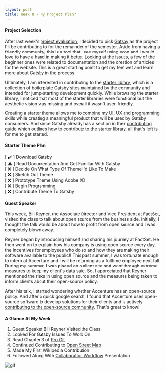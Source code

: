 ```yaml
---
layout: post
title: Week 8 - My Project Plan?
---
```



#### Project Selection
<!-- Chronicle your activities related to the project on which you are going to work. What did you do to install the development environment? What issues are you considering? How are you filtering them? What are you reading? In general, write about the work you are doing on your project. -->
After last week's [project evaluation], I decided to pick [Gatsby] as the project I'll be contributing to for the remainder of the semester. Aside from having a friendly community, this is a tool that I see myself using soon and I would love to have a hand in making it better. Looking at the issues, a few of the beginner ones were related to documentation and the creation of articles for the website. This is a great starting point to get my feet wet and learn more about Gatsby in the process.

Ultimately, I am interested in contributing to the [starter library], which is a collection of boilerplate Gatsby sites maintained by the community and intended for jump-starting development quickly. While browsing the starter library, I noticed that most of the starter libraries were functional but the aesthetic vision was missing and overall it wasn't user-friendly. 

Creating a starter theme allows me to combine my UI, UX and programming skills while creating a meaningful product that will be used by Gatsby consumers. And since Gatsby already has a section in their [contributing guide] which outlines how to contribute to the starter library, all that's left is for me to get started.

#### Starter Theme Plan
[ ✔️ ] Download Gatsby <br/>
[ ⚠️ ] Read Documentation And Get Familiar With Gatsby <br/>
[ ❌ ] Decide On What Type Of Theme I'd Like To Make <br/>
[ ❌ ] Sketch Out Theme <br/>
[ ❌ ] Prototype Theme Using Adobe XD <br/>
[ ❌ ] Begin Programming <br/>
[ ❌ ] Contribute Theme To Gatsby <br/>



#### Guest Speaker
<!-- Write about the visit by Bill Reyner. And do not forget to update your Contribution pages and summarize your weekly work.-->
This week, Bill Reyner, the Associate Director and Vice President at FactSet, visited the class to talk about open source from the business side. Initially, I thought the talk would be about how to profit from open source and I was completely blown away. 

Reyner began by introducing himself and sharing his journey at FactSet. He then went on to explain how his company is using open source every day, the incentives for employees who do so and how they are making their software available to the public!! This past summer, I was fortunate enough to intern at Accenture and I will be returning as a fulltime employee next fall. During my summer, I was placed on a client site and went through extreme measures to keep my client's data safe. So, I appreciated that Reyner mentioned the risks in using open source and the measures being taken to inform clients about their open-source policy.

After his talk, I started wondering whether Accenture has an open-source policy. And after a quick google search, I found that Accenture uses open-source software to develop solutions for their clients and is actively [contributing to the open-source community]. That's great to know!


#### A Glance At My Week
1. Guest Speaker Bill Reyner Visited the Class
2. Looked For Gatsby Issues To Work On
3. Read Chapter 3 of [Pro Git]
4. Continued Contributing to [Open Street Map]
5. Made My First Wikipedia Contribution
6. Followed Along With [Collaboration Workflow] Presentation

![gif]

<!-- LINKS -->
[project evaluation]:https://hunter-college-ossd-fall-2019.github.io/giocare-weekly/week07/
[Gatsby]: https://www.gatsbyjs.org/
[starter library]: https://www.gatsbyjs.org/starters/
[contributing guide]: https://www.gatsbyjs.org/contributing/submit-to-starter-library/
[contributing to the open-source community]: https://accenture.github.io/
[Open Street Map]:https://www.openstreetmap.org/user/giocare/history
[Pro Git]:https://git-scm.com/book/en/v2
[Collaboration Workflow]:http://www.compsci.hunter.cuny.edu/~sweiss/course_materials/csci395.86/slides/collaborating_workflows.html#1
[gif]:https://i.imgur.com/yKCVfQb.gif